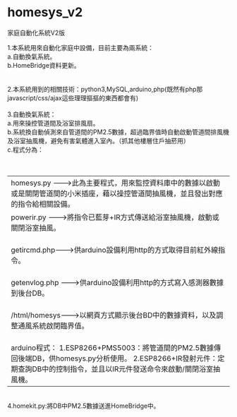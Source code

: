 # homesys_v2
家庭自動化系統V2版<br>

1.本系統用來自動化家庭中設備，目前主要為兩系統：<br>
  a.自動換氣系統。<br>
  b.HomeBridge資料更新。<br>
<br>  
2.本系統用到的相關技術：python3,MySQL,arduino,php(既然有php那javascript/css/ajax這些理理摳摳的東西都會有)<br>
<br>
3.自動換氣系統：<br>
a.用來操控管道間及浴室排風扇。<br>
b.系統換自動偵測來自管道間的PM2.5數據，超過臨界值時自動啟動管道間排風機及浴室抽風機，避免有害氣體進入室內。（抓其他樓層住戶抽菸用）<br>
c.程式分為：<table><tr><td>
    homesys.py --->此為主要程式，用來監控資料庫中的數據以啟動或是關閉管道間的小米插座，藉以操控管道間抽風機，並且發出對應的指令給相關設備。
    </td></tr>
    <tr><td>
    powerir.py --->將指令已藍芽+IR方式傳送給浴室抽風機，啟動或關閉浴室抽風。
    </td></tr>
    <tr><td>  
	  getircmd.php--->供arduino設備利用http的方式取得目前紅外線指令。
    </td></tr>  
    <tr><td>  
	  getenvlog.php --->供arduino設備利用http的方式寫入感測器數據到後台DB。
    </td></tr>  
    <tr><td>  
	  /html/homesys--->以網頁方式顯示後台BD中的數據資料，以及調整通風系統啟閉臨界值。
    </td></tr>  
    <tr><td>  
	  arduino程式：
       1.ESP8266+PMS5003：將管道間的PM2.5數據傳回後端DB，供homesys.py分析使用。
	     2.ESP8266+IR發射元件：定期查詢DB中的控制指令，並且以IR元件發送命令來啟動/關閉浴室抽風機。
    </td></tr>  
   </table>
<br>
4.homekit.py:將DB中PM2.5數據送進HomeBridge中。<br>
  
